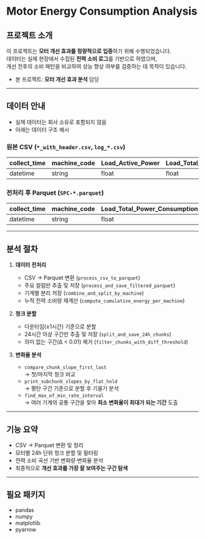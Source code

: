 # Motor Energy Consumption Analysis

## 프로젝트 소개
이 프로젝트는 **모터 개선 효과를 정량적으로 입증**하기 위해 수행되었습니다.  
데이터는 실제 현장에서 수집된 **전력 소비 로그**를 기반으로 하였으며,  
개선 전후의 소비 패턴을 비교하여 성능 향상 여부를 검증하는 데 목적이 있습니다.  

- 본 프로젝트: **모터 개선 효과 분석** 담당  

---

## 데이터 안내
- 실제 데이터는 회사 소유로 포함되지 않음  
- 아래는 데이터 구조 예시  

### 원본 CSV (`*_with_header.csv`, `log_*.csv`)
| collect_time | machine_code | Load_Active_Power | Load_Total_Power_Consumption | ... |
|--------------|--------------|-------------------|------------------------------|-----|
| datetime     | string       | float             | float                        | ... |

### 전처리 후 Parquet (`SPC-*.parquet`)
| collect_time | machine_code | Load_Total_Power_Consumption |
|--------------|--------------|------------------------------|
| datetime     | string       | float                        |

---

## 분석 절차

1. **데이터 전처리**
   - CSV → Parquet 변환 (`process_csv_to_parquet`)  
   - 주요 컬럼만 추출 및 저장 (`process_and_save_filtered_parquet`)  
   - 기계별 분리 저장 (`combine_and_split_by_machine`)  
   - 누적 전력 소비량 재계산 (`compute_cumulative_energy_per_machine`)  

2. **청크 분할**
   - 다운타임(≥1시간) 기준으로 분할  
   - 24시간 이상 구간만 추출 및 저장 (`split_and_save_24h_chunks`)  
   - 의미 없는 구간(Δ < 0.01) 제거 (`filter_chunks_with_diff_threshold`)  

3. **변화율 분석**
   - `compare_chunk_slope_first_last`  
     → 첫/마지막 청크 비교
   - `print_subchunk_slopes_by_flat_hold`  
     → 평탄 구간 기준으로 분할 후 기울기 분석
   - `find_max_of_min_rate_interval`  
     → 여러 기계의 공통 구간을 찾아 **최소 변화율이 최대가 되는 기간** 도출  

---

## 기능 요약
- CSV → Parquet 변환 및 정리  
- 모터별 24h 단위 청크 분할 및 필터링  
- 전력 소비 곡선 기반 변화량·변화율 분석  
- 최종적으로 **개선 효과를 가장 잘 보여주는 구간 탐색**  

---

## 필요 패키지
- pandas
- numpy
- matplotlib
- pyarrow
